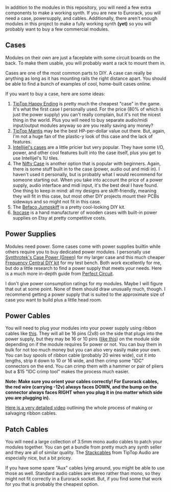 In addition to the modules in this repository, you will need a few extra components to make a working synth. If you are new to Eurorack, you will need a case, powersupply, and cables. Additionally, there aren't enough modules in this project to make a fully working synth **(yet)** so you will probably want to buy a few commercial modules.

## Cases

Modules on their own are just a faceplate with some circuit boards on the back. To make them usable, you will probably want a rack to mount them in.

Cases are one of the most common parts to DIY. A case can really be anything as long as it has mounting rails the right distance apart. You should be able to find a bunch of examples of cool, home-built cases online.

If you want to buy a case, here are some ideas:

1. [TipTop Happy Ending](http://tiptopaudio.com/happyendingkit/) is pretty much the cheapest "case" in the game. It's what the first case I personally used. For the price (80% of which is just the power supply) you can't really complain, but it's not the nicest thing in the world. Plus you will need to buy separate audio/midi input/output modules anyway so are you really saving any money?
2. [TipTop Mantis](http://tiptopaudio.com/mantis) may be the best HP-per-dollar value out there. But, again, I'm not a huge fan of the plastic-y look of this case and the lack of features.
3. [Intellijel's cases](https://intellijel.com/shop/cases/) are a little pricier but very popular. They have some I/O, power, and other cool features built into the case itself, plus you get to use Intellijel's 1U tiles.
4. The [Nifty Case](https://www.cre8audio.com/niftycase) is another option that is popular with beginners. Again, there is some stuff built in to the case (power, audio out and midi in). I haven't used it personally, but is probably what I would recommend for someone starting out. When you take into account the price of a power supply, audio interface and midi input, it's the best deal I have found. One thing to keep in mind: all my designs are skiff-friendly, meaning they will fit in this case, but most other DIY projects mount their PCBs sideways and so might not fit in this case.
5. The [Befaco Jumpskiff](https://shop.befaco.org/en/power-solutions/506-jumpskiff-diy-kit.html) is a pretty cool-looking DIY kit.
6. [Ikocase](https://www.etsy.com/shop/Ikocase) is a hand manufacturer of wooden cases with built-in power supplies on Etsy at pretty competitive costs.

## Power Supplies

Modules need power. Some cases come with power supplies builtin while others require you to buy dedicated power modules. 
I personally use [Synthrotek's Case Power (Green)](https://www.synthrotek.com/products/modular-circuits/case-power/) for my larger case and this much cheaper [Frequency Central DIY kit](https://frequencycentral.co.uk/product/fc-power/) for my test bench. Both work excellently for me, but do a little research to find a power supply that meets your needs. Here is a much more in-depth guide from [Perfect Circuit](https://www.perfectcircuit.com/signal/eurorack-modular-power-basics).

I don't give power consumption ratings for my modules. Maybe I will figure that out at some point. None of them should draw unusually much, though. I recommend getting a power supply that is suited to the approximate size of case you want to build plus a little head room.

## Power Cables

You will need to plug your modules into your power supply using ribbon cables like [this](https://www.sweetwater.com/store/detail/4msMultPwr16P--4ms-multi-power-cable-16-pin). They will all be 16 pins (2x8) on the side that plugs into the power supply, but they may be 16 or 10 pins ([like this](https://www.sweetwater.com/store/detail/EuroPC10-16--tiptop-audio-10-to-16-pin-eurorack-module-power-cable)) on the module side depending on if the module requires 5v power or not. You can buy them in bulk for not too much money but you can also very easily make your own. You can buy spools of ribbon cable (probably 20 wires wide), cut it into lengths, strip it down to 10 or 16 wide, and then crimp some "IDC" connectors on the end. You can crimp them with a hammer or pair of pliers but a $15 "IDC crimp tool" makes the process much easier.

**Note: Make sure you orient your cables correctly! For Eurorack cables, the red wire (carrying -12v) always faces DOWN, and the bump on the connector always faces RIGHT when you plug it in (no matter which side you are plugging in).**

[Here is a very detailed video](https://www.youtube.com/watch?v=tok3l28D55k) outlining the whole process of making or salvaging ribbon cables.

## Patch Cables

You will need a large collection of 3.5mm mono audio cables to patch your modules together. You can get a bundle from pretty much any synth seller and they are all of similar quality. The [Stackcables](https://tiptopaudio.com/stackcable/) from TipTop Audio are especially nice, but a bit pricey.

If you have some spare "Aux" cables lying around, you might be able to use those as well. Standard audio cables are stereo rather than mono, so they might not fit correctly in a Eurorack socket. But, if you find some that work for you that is probably the cheapest option.
